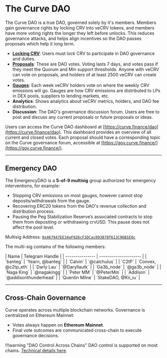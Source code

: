<h1>The Curve DAO</h1>

The Curve DAO is a true DAO, governed solely by it's members.  Members gain governance rights by locking CRV into veCRV tokens, and members have more voting rights the longer they left before unlocks.  This reduces governance attacks, and helps align incentives so the DAO passes proposals which help it long term.

* [**Locking CRV**](./locking-crv.md): Users must lock CRV to participate in DAO governance and duties.
* [**Proposals**](./proposals.md): These are DAO votes.  Voting lasts 7 days, and votes pass if they meet the Quorum and Min support thresholds.  Anyone with veCRV can vote on proposals, and holders of at least 2500 veCRV can create votes.
* [**Gauges**](./gauges.md): Each week veCRV holders vote on where the weekly CRV emissions will go.  Gauges are how CRV emissions are distributed to LPs in DEX pools, suppliers to lending markets, etc.
* **Analytics**: Shows analytics about veCRV metrics, holders, and DAO fee distribution.
* **Discussion**: The DAO's governance discussion forum.  Users are free to post and discuss any current proposals or future proposals or ideas.

Users can access the Curve DAO dashboard at [https://curve.finance/dao](https://curve.finance/dao). This dashboard provides an overview of all current and closed votes. Each proposal should have a corresponding topic on the Curve governance forum, accessible at [https://gov.curve.finance/](https://gov.curve.finance/).

---

## **Emergency DAO**

The EmergencyDAO is a **5-of-9 multisig** group authorized for emergency interventions, for example:

* Stopping CRV emissions on most gauges, however cannot stop deposits/withdrawals from the gauge.
* Recovering ERC20 tokens from the DAO's revenue collection and distribution process.
* Pausing the Peg Stabilization Reserve’s associated contracts to stop them from depositing or withdrawing crvUSD. This pause does not affect the pool level.

Multisig Address: [`0x467947EE34aF926cF1DCac093870f613C96B1E0c`](https://etherscan.io/address/0x467947EE34aF926cF1DCac093870f613C96B1E0c)

The multi-sig contains of the following members:

<div class="centered" markdown="block">
| Name            | Telegram Handle       |
| --------------- | --------------------- |
| `banteg`        | `Yearn, @banteg`      |
| `Calvin`        | `@calchulus`          |
| `C2tP`          | `Convex, @c2tp_eth`   |
| `Darly Lau`     | `@Daryllautk`         |
| `Ga3b_node`     | `@ga3b_node`          |
| `Naga King`     | `@nagakingg`          |
| `Peter MM`      | `@PeterMm`            |
| `Addison`       | `@addisonthunderhead` |
| `Quentin Milne` | `StakeDAO, @Kii_iu`   |
</div>

---

## **Cross-Chain Governance**

Curve operates across multiple blockchain networks. Governance is centralized on Ethereum Mainnet:

* Votes always happen on **Ethereum Mainnet**.
* Final vote outcomes are communicated cross-chain to execute governance decisions.

!!!warning "DAO Control Across Chains"
    DAO control is supported on most chains.  [Technical details here](https://docs.curve.finance/governance/x-gov/overview/).
